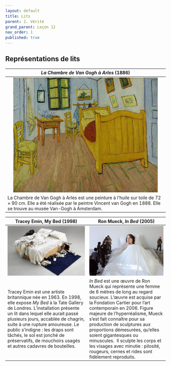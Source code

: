 ```yaml
---
layout: default
title: Lits
parent: 2. Vérité
grand_parent: Leçon 12
nav_order: 1
published: true
---
```

## Représentations de lits

| _La Chambre de Van Gogh à Arles_ (1886)   | 
|------------------ |
| <center><a href="../../assets/img/art/vangogh - chambre.jpeg" target="_blank"><img src="../../assets/img/art/vangogh - chambre.jpeg" style="zoom:60%;" /></a></center>  |
| La Chambre de Van Gogh à Arles est une peinture à l'huile sur toile de 72 × 90 cm. Elle a été réalisée par le peintre Vincent van Gogh en 1888. Elle se trouve au musée Van-Gogh à Amsterdam. |

| Tracey Emin, My Bed (1998) | Ron Mueck, *In Bed* (2005)   |
| ---------------------- | ------------------ | 
| <a href="../../assets/img/art/emin-bed.jpeg" target="_blank"><img src="../../assets/img/art/emin-bed.jpeg" style="zoom:120%;" />  | <a href="../../assets/img/art/mueck-inbed.jpeg" target="_blank"><img src="../../assets/img/art/mueck-inbed.jpeg" style="zoom:80%;" />  |
|  Tracey Emin est une artiste britannique née en 1963. En 1998, elle expose _My Bed_ à la Tate Gallery de Londres. L’installation présente un lit dans lequel elle aurait passé plusieurs jours, accablée de chagrin, suite à une rupture amoureuse. Le public s’indigne : les draps sont tâchés, le sol est jonché de préservatifs, de mouchoirs usagés et autres cadavres de bouteilles. | _In Bed_ est une œuvre de Ron Mueck qui représente une femme de 6 mètres de long au regard soucieux. L’œuvre est acquise par la Fondation Cartier pour l’art contemporain en 2006. Figure majeure de l’hyperréalisme, Mueck s’est fait connaître pour sa production de sculptures aux proportions démesurées, qu’elles soient gigantesques ou minuscules.  Il sculpte les corps et les visages avec minutie : pilosité, rougeurs, cernes et rides sont fidèlement reproduits. |

